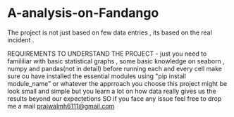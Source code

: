 # A-analysis-on-Fandango
The project is not just based on few data entries , its based on the real incident .

REQUIREMENTS TO UNDERSTAND THE PROJECT - just you need to famililiar with basic statistical graphs , some basic knowledge on seaborn , numpy and pandas(not in detail)
before running each and every cell make sure ou have installed the essential modules using "pip install module_name" or whatever the apprroach you choose this project might be look small and simple but you learn a lot on how data really gives us the results beyond our expectetions
SO if you face any issue feel free to drop me a mail
prajwalmh6111@gmail.com 
